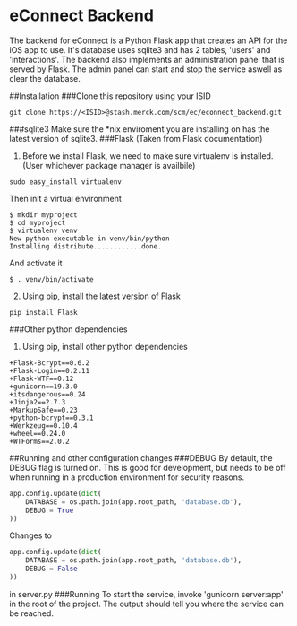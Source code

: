 eConnect Backend
==========

The backend for eConnect is a Python Flask app that creates an API for the iOS app to use.
It's database uses sqlite3 and has 2 tables, 'users' and 'interactions'.
The backend also implements an administration panel that is served by Flask. The admin panel can start and stop the service aswell as clear the database.

##Installation
###Clone this repository using your ISID

```
git clone https://<ISID>@stash.merck.com/scm/ec/econnect_backend.git
```
###sqlite3
Make sure the \*nix enviroment you are installing on has the latest version of sqlite3.
###Flask (Taken from Flask documentation)
1. Before we install Flask, we need to make sure virtualenv is installed. (User whichever package manager is availbile)

```
sudo easy_install virtualenv
```

Then init a virtual environment

```
$ mkdir myproject
$ cd myproject
$ virtualenv venv
New python executable in venv/bin/python
Installing distribute............done.
```

And activate it

```
$ . venv/bin/activate
```

2. Using pip, install the latest version of Flask

```
pip install Flask
```

###Other python dependencies
1. Using pip, install other python dependencies

```
+Flask-Bcrypt==0.6.2
+Flask-Login==0.2.11
+Flask-WTF==0.12
+gunicorn==19.3.0
+itsdangerous==0.24
+Jinja2==2.7.3
+MarkupSafe==0.23
+python-bcrypt==0.3.1
+Werkzeug==0.10.4
+wheel==0.24.0
+WTForms==2.0.2
```

##Running and other configuration changes
###DEBUG
By default, the DEBUG flag is turned on. This is good for development, but needs to be off when running in a production environment for security reasons.
```python
app.config.update(dict(
    DATABASE = os.path.join(app.root_path, 'database.db'),
    DEBUG = True
))
```
Changes to
```python
app.config.update(dict(
    DATABASE = os.path.join(app.root_path, 'database.db'),
    DEBUG = False
))
```
in server.py
###Running
To start the service, invoke 'gunicorn server:app' in the root of the project. The output should tell you where the service can be reached.
